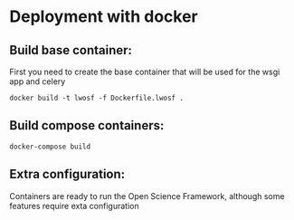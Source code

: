 # Deployment with docker

## Build base container:

First you need to create the base container that will be used for the wsgi app and celery

```
docker build -t lwosf -f Dockerfile.lwosf .
```

## Build compose containers:

```
docker-compose build
```

## Extra configuration:

Containers are ready to run the Open Science Framework, although some features require exta configuration 


